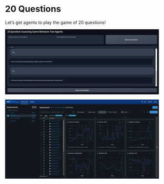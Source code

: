 # 20 Questions
Let’s get agents to play the game of 20 questions!

![Sample Image](./assets/gradio_ui_screenshot.jpg)

![Sample Image](./assets/mlflow_screenshot.jpg)
